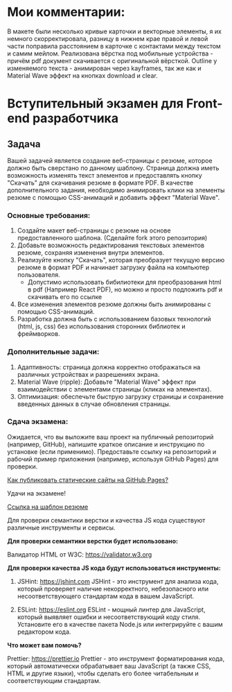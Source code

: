 # Мои комментарии: 

В макете были несколько кривые карточки и векторные элементы, я их немного скорректировала, разницу в нижнем крае правой и левой части поправила расстоянием в карточке с контактами между текстом и самим мейлом. Реализована вёрстка под мобильные устройства - причём pdf документ скачивается с оригинальной вёрсткой. Outline у изменяемого текста - анимирован через kayframes, так же как и Material Wave эффект на кнопках download и clear.



# Вступительный экзамен для Front-end разработчика

## Задача

Вашей задачей является создание веб-страницы с резюме, которое должно быть сверстано по данному шаблону. Страница должна иметь возможность изменять текст элементов и предоставлять кнопку "Скачать" для скачивания резюме в формате PDF. В качестве дополнительного задания, необходимо анимировать клики на элементы резюме с помощью CSS-анимаций и добавить эффект "Material Wave".

### Основные требования:

1. Создайте макет веб-страницы с резюме на основе предоставленного шаблона. (Сделайте fork этого репозитория)
2. Добавьте возможность редактирования текстовых элементов резюме, сохраняя изменения внутри элементов.
3. Реализуйте кнопку "Скачать", которая преобразует текущую версию резюме в формат PDF и начинает загрузку файла на компьютер пользователя.
   - Допустимо использовать бибилиотеки для преобразования html в pdf (Например React PDF), но можно и просто подложить pdf и скачивать его по ссылке
4. Все изменения элементов резюме должны быть анимированы с помощью CSS-анимаций.
5. Разработка должна быть с использованием базовых технологий (html, js, css) без использования сторонних библиотек и фреймворков.

### Дополнительные задачи:

1. Адаптивность: страница должна корректно отображаться на различных устройствах и разрешениях экрана.
2. Material Wave (ripple): Добавьте "Material Wave" эффект при взаимодействии с элементами страницы (кликах на элементах).
3. Оптимизация: обеспечьте быструю загрузку страницы и сохранение введенных данных в случае обновления страницы.


### Сдача экзамена:

Ожидается, что вы выложите ваш проект на публичный репозиторий (например, GitHub), напишите краткое описание и инструкцию по установке (если применимо). Предоставьте ссылку на репозиторий и рабочий пример приложения (например, используя GitHub Pages) для проверки.

[Как публиковать статические сайты на GitHub Pages?](https://docs.github.com/en/pages/getting-started-with-github-pages/creating-a-github-pages-site)

Удачи на экзамене!

[Ссылка на шаблон резюме](https://www.figma.com/design/0lCK90FekbMPNJOOUuiIV8/exam-cv?node-id=0-3&t=51CUbfwKNoVYLV1V-1)

Для проверки семантики верстки и качества JS кода существуют различные инструменты и сервисы.

**Для проверки семантики верстки будет использовано:**

Валидатор HTML от W3C: https://validator.w3.org

**Для проверки качества JS кода будут использоваться инструменты:**

1. JSHint: https://jshint.com
   JSHint - это инструмент для анализа кода, который проверяет наличие некорректного, небезопасного или несоответствующего стандартам кода в вашем JavaScript.

2. ESLint: https://eslint.org
   ESLint - мощный линтер для JavaScript, который выявляет ошибки и несоответствующий коду стиля. Установите его в качестве пакета Node.js или интегрируйте с вашим редактором кода.

**Что может вам помочь?**

Prettier: https://prettier.io
   Prettier - это инструмент форматирования кода, который автоматически обрабатывает ваш JavaScript (а также CSS, HTML и другие языки), чтобы сделать его более читабельным и соответствующим стандартам.

